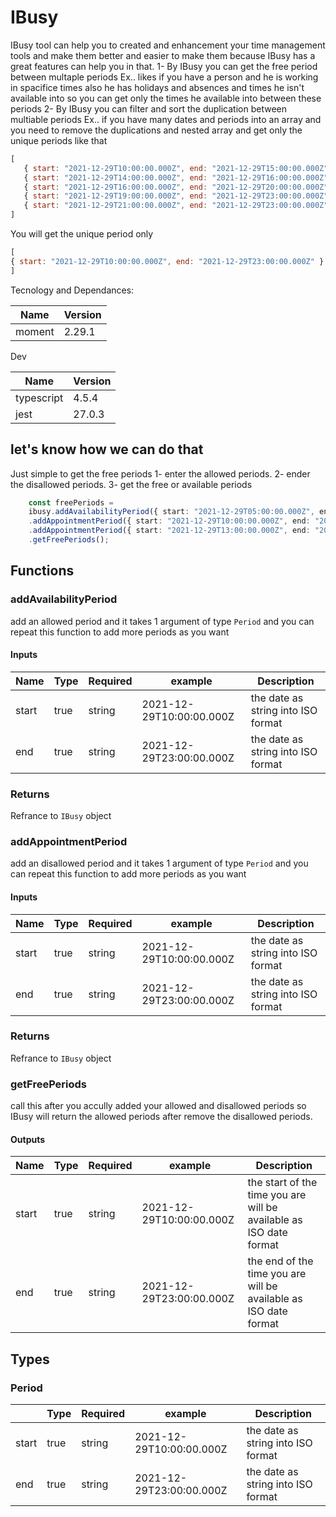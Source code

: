 # IBusy

IBusy tool can help you to created and enhancement your time management tools and make them better and easier to make them because IBusy has a great features can help you in that.
1- By IBusy you can get the free period between multaple periods 
Ex..
likes if you have a person and he is working in spacifice times also he has holidays and absences and times he isn't available into so you can get only the times he available into between these periods 
2- By IBusy you can filter and sort the duplication between multiable periods 
Ex..
if you have many dates and periods into an array and you need to remove the duplications and nested array 
and get only the unique periods like that 
```javascript
[
   { start: "2021-12-29T10:00:00.000Z", end: "2021-12-29T15:00:00.000Z" }
   { start: "2021-12-29T14:00:00.000Z", end: "2021-12-29T16:00:00.000Z" }
   { start: "2021-12-29T16:00:00.000Z", end: "2021-12-29T20:00:00.000Z" }
   { start: "2021-12-29T19:00:00.000Z", end: "2021-12-29T23:00:00.000Z" }
   { start: "2021-12-29T21:00:00.000Z", end: "2021-12-29T23:00:00.000Z" }
]
```
You will get the unique period only 

```javascript
[
{ start: "2021-12-29T10:00:00.000Z", end: "2021-12-29T23:00:00.000Z" }
]
```
Tecnology and Dependances:

|Name| Version     |
| ----------- | ----------- |
|   moment    |   2.29.1    |

Dev

|Name| Version    |
| -----------     | ----------- |
|   typescript    |   4.5.4    |
|     jest        |   27.0.3    |

## let's know how we can do that 

Just simple to get the free periods 
1- enter the allowed periods.
2- ender the disallowed periods.
3- get the free or available periods 
```typescript 
    const freePeriods = 
    ibusy.addAvailabilityPeriod({ start: "2021-12-29T05:00:00.000Z", end: "2021-12-29T22:00:00.000Z" }) // Work from 2021-12-29 05:00 to 2021-12-29 22:00
    .addAppointmentPeriod({ start: "2021-12-29T10:00:00.000Z", end: "2021-12-29T12:00:00.000Z" }) // Off from 2021-12-29 10:00 to 2021-12-29 12:00
    .addAppointmentPeriod({ start: "2021-12-29T13:00:00.000Z", end: "2021-12-29T15:00:00.000Z" }) // Off from 2021-12-29 13:00 to 2021-12-29 15:00
    .getFreePeriods();
```

## Functions

### addAvailabilityPeriod

add an allowed period and it takes 1 argument of type `Period` and you can repeat this function to add more periods as you want

#### Inputs
|Name|  Type   | Required  |   example   | Description |
| ----------- | ----------- | ----------- | ----------- | ----------- |
|   start     | true | string  |   2021-12-29T10:00:00.000Z | the date as string into ISO format |
|   end       | true | string  |   2021-12-29T23:00:00.000Z | the date as string into ISO format |

### Returns 
Refrance to `IBusy` object

### addAppointmentPeriod

add an disallowed period and it takes 1 argument of type `Period`   and you can repeat this function to add more periods as you want

#### Inputs
|Name|  Type   | Required  |   example   | Description |
| ----------- | ----------- | ----------- | ----------- | ----------- |
|   start      | true  | string  |   2021-12-29T10:00:00.000Z | the date as string into ISO format |
|   end       | true | string  |   2021-12-29T23:00:00.000Z | the date as string into ISO format |

### Returns 
Refrance to `IBusy` object

### getFreePeriods

call this after you accully added your allowed and disallowed periods so IBusy will return the allowed periods after remove the disallowed periods.

#### Outputs
|Name|  Type   | Required  |   example   | Description |
| ----------- | ----------- | ----------- | ----------- | ----------- |
|   start      | true  | string  |   2021-12-29T10:00:00.000Z | the  start of the time you are will be available as ISO date format  |
|   end      | true  | string  |   2021-12-29T23:00:00.000Z |  the  end of the time you are will be available as ISO date format  |

## Types

### Period

|             |  Type   | Required  |   example   | Description |
| ----------- | ----------- | ----------- | ----------- | ----------- |
|   start     | true  | string  |   2021-12-29T10:00:00.000Z | the date as string into ISO format |
|   end        | true  | string  |   2021-12-29T23:00:00.000Z | the date as string into ISO format |

